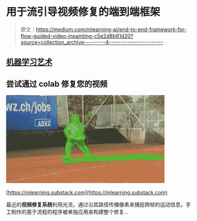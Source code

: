 # 用于流引导视频修复的端到端框架

> 原文：<https://medium.com/mlearning-ai/end-to-end-framework-for-flow-guided-video-inpainting-c5e2d8b61d20?source=collection_archive---------4----------------------->

## [机器学习艺术](https://mlearning.substack.com)

## 尝试通过 colab 修复您的视频

[![](img/8d04aa3b54611e8c901bc4d9702bbea7.png)](https://mlearning.substack.com)

[https://mlearning.substack.com](https://mlearning.substack.com)

最近的**视频修复系统**利用光流，通过沿其路径传播像素来捕捉跨帧的运动信息。手工制作的基于流程的程序被单独应用来构建整个修复…
